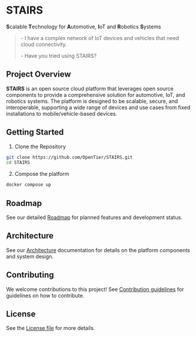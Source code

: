 # STAIRS

**S**calable **T**echnology for **A**utomotive, **I**oT and **R**obotics **S**ystems

> \- I have a complex network of IoT devices and vehicles that need cloud connectivity.
>
> \- Have you tried using STAIRS?


## Project Overview

**STAIRS** is an open source cloud platform that leverages open source components to provide a comprehensive solution for automotive, IoT, and robotics systems. The platform is designed to be scalable, secure, and interoperable, supporting a wide range of devices and use cases from fixed installations to mobile/vehicle-based devices.

## Getting Started

1. Clone the Repository

```sh
git clone https://github.com/OpenTier/STAIRS.git
cd STAIRS
```

2. Compose the platform

```sh
docker compose up
```

## Roadmap

See our detailed [Roadmap](doc/roadmap.md) for planned features and development status.

## Architecture

See our [Architecture](doc/architecture.md) documentation for details on the platform components and system design.

## Contributing

We welcome contributions to this project! See [Contribution guidelines](CONTRIBUTING.md) for guidelines on how to contribute.

## License

See the [License file](LICENSE.md) for more details.
